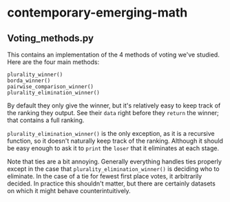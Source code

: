# contemporary-emerging-math

## Voting_methods.py

This contains an implementation of the 4 methods of voting we've studied. Here are the four main methods:

    plurality_winner()
    borda_winner()
    pairwise_comparison_winner()
    plurality_elimination_winner()

By default they only give the winner, but it's relatively easy to keep track of the ranking they output. See their `data` right before they `return` the winner; that contains a full ranking.

`plurality_elimination_winner()` is the only exception, as it is a recursive function, so it doesn't naturally keep track of the ranking. Although it should be easy enough to ask it to `print` the `loser` that it eliminates at each stage.

Note that ties are a bit annoying. Generally everything handles ties properly except in the case that `plurality_elimination_winner()` is deciding who to eliminate. In the case of a tie for fewest first place votes, it arbitrarily decided. In practice this shouldn't matter, but there are certainly datasets on which it might behave counterintuitively.
